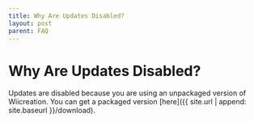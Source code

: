 ```yaml
---
title: Why Are Updates Disabled?
layout: post
parent: FAQ
---
```


# Why Are Updates Disabled?

Updates are disabled because you are using an unpackaged version of Wiicreation. You can get a packaged version [here]({{ site.url | append: site.baseurl }}/download).
